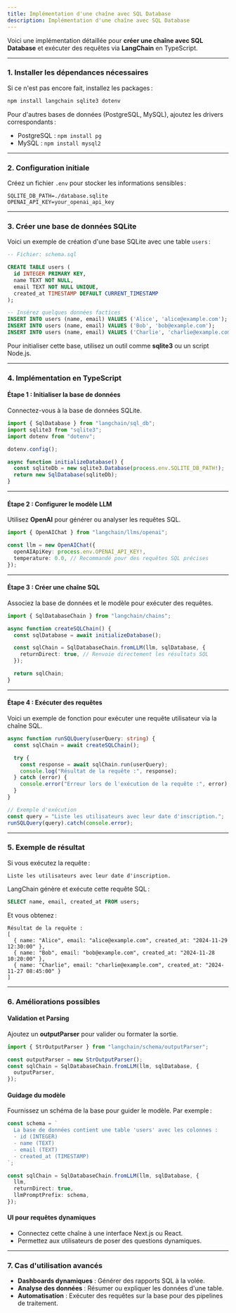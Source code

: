 ```yaml
---
title: Implémentation d'une chaîne avec SQL Database
description: Implémentation d'une chaîne avec SQL Database
---
```


Voici une implémentation détaillée pour **créer une chaîne avec SQL Database** et exécuter des requêtes via **LangChain** en TypeScript.

---

### **1. Installer les dépendances nécessaires**

Si ce n'est pas encore fait, installez les packages :

```bash
npm install langchain sqlite3 dotenv
```

Pour d'autres bases de données (PostgreSQL, MySQL), ajoutez les drivers correspondants :

- PostgreSQL : `npm install pg`
- MySQL : `npm install mysql2`

---

### **2. Configuration initiale**

Créez un fichier `.env` pour stocker les informations sensibles :

```env
SQLITE_DB_PATH=./database.sqlite
OPENAI_API_KEY=your_openai_api_key
```

---

### **3. Créer une base de données SQLite**

Voici un exemple de création d'une base SQLite avec une table `users` :

```sql
-- Fichier: schema.sql

CREATE TABLE users (
  id INTEGER PRIMARY KEY,
  name TEXT NOT NULL,
  email TEXT NOT NULL UNIQUE,
  created_at TIMESTAMP DEFAULT CURRENT_TIMESTAMP
);

-- Insérez quelques données factices
INSERT INTO users (name, email) VALUES ('Alice', 'alice@example.com');
INSERT INTO users (name, email) VALUES ('Bob', 'bob@example.com');
INSERT INTO users (name, email) VALUES ('Charlie', 'charlie@example.com');
```

Pour initialiser cette base, utilisez un outil comme **sqlite3** ou un script Node.js.

---

### **4. Implémentation en TypeScript**

#### **Étape 1 : Initialiser la base de données**

Connectez-vous à la base de données SQLite.

```typescript
import { SqlDatabase } from "langchain/sql_db";
import sqlite3 from "sqlite3";
import dotenv from "dotenv";

dotenv.config();

async function initializeDatabase() {
  const sqliteDb = new sqlite3.Database(process.env.SQLITE_DB_PATH!);
  return new SqlDatabase(sqliteDb);
}
```

---

#### **Étape 2 : Configurer le modèle LLM**

Utilisez **OpenAI** pour générer ou analyser les requêtes SQL.

```typescript
import { OpenAIChat } from "langchain/llms/openai";

const llm = new OpenAIChat({
  openAIApiKey: process.env.OPENAI_API_KEY!,
  temperature: 0.0, // Recommandé pour des requêtes SQL précises
});
```

---

#### **Étape 3 : Créer une chaîne SQL**

Associez la base de données et le modèle pour exécuter des requêtes.

```typescript
import { SqlDatabaseChain } from "langchain/chains";

async function createSQLChain() {
  const sqlDatabase = await initializeDatabase();

  const sqlChain = SqlDatabaseChain.fromLLM(llm, sqlDatabase, {
    returnDirect: true, // Renvoie directement les résultats SQL
  });

  return sqlChain;
}
```

---

#### **Étape 4 : Exécuter des requêtes**

Voici un exemple de fonction pour exécuter une requête utilisateur via la chaîne SQL.

```typescript
async function runSQLQuery(userQuery: string) {
  const sqlChain = await createSQLChain();

  try {
    const response = await sqlChain.run(userQuery);
    console.log("Résultat de la requête :", response);
  } catch (error) {
    console.error("Erreur lors de l'exécution de la requête :", error);
  }
}

// Exemple d'exécution
const query = "Liste les utilisateurs avec leur date d'inscription.";
runSQLQuery(query).catch(console.error);
```

---

### **5. Exemple de résultat**

Si vous exécutez la requête :

```text
Liste les utilisateurs avec leur date d'inscription.
```

LangChain génère et exécute cette requête SQL :

```sql
SELECT name, email, created_at FROM users;
```

Et vous obtenez :

```text
Résultat de la requête :
[
  { name: "Alice", email: "alice@example.com", created_at: "2024-11-29 12:30:00" },
  { name: "Bob", email: "bob@example.com", created_at: "2024-11-28 10:20:00" },
  { name: "Charlie", email: "charlie@example.com", created_at: "2024-11-27 08:45:00" }
]
```

---

### **6. Améliorations possibles**

#### **Validation et Parsing**

Ajoutez un **outputParser** pour valider ou formater la sortie.

```typescript
import { StrOutputParser } from "langchain/schema/outputParser";

const outputParser = new StrOutputParser();
const sqlChain = SqlDatabaseChain.fromLLM(llm, sqlDatabase, {
  outputParser,
});
```

#### **Guidage du modèle**

Fournissez un schéma de la base pour guider le modèle. Par exemple :

```typescript
const schema = `
  La base de données contient une table 'users' avec les colonnes :
  - id (INTEGER)
  - name (TEXT)
  - email (TEXT)
  - created_at (TIMESTAMP)
`;

const sqlChain = SqlDatabaseChain.fromLLM(llm, sqlDatabase, {
  llm,
  returnDirect: true,
  llmPromptPrefix: schema,
});
```

#### **UI pour requêtes dynamiques**

- Connectez cette chaîne à une interface Next.js ou React.
- Permettez aux utilisateurs de poser des questions dynamiques.

---

### **7. Cas d'utilisation avancés**

- **Dashboards dynamiques** : Générer des rapports SQL à la volée.
- **Analyse des données** : Résumer ou expliquer les données d'une table.
- **Automatisation** : Exécuter des requêtes sur la base pour des pipelines de traitement.
